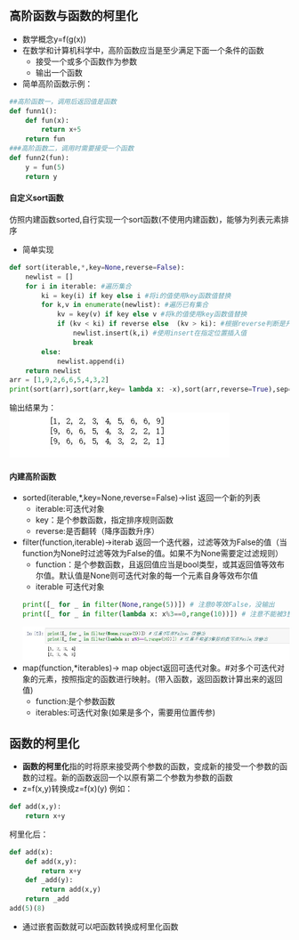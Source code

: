 ## 高阶函数与函数的柯里化
* 数学概念y=f(g(x))
* 在数学和计算机科学中，高阶函数应当是至少满足下面一个条件的函数
    * 接受一个或多个函数作为参数
    * 输出一个函数
* 简单高阶函数示例：  
````python
##高阶函数一，调用后返回值是函数
def funn1():
    def fun(x):
        return x+5
    return fun
###高阶函数二，调用时需要接受一个函数
def funn2(fun):
    y = fun(5)
    return y
````
#### 自定义sort函数  
仿照内建函数sorted,自行实现一个sort函数(不使用内建函数)，能够为列表元素排序
* 简单实现
````python
def sort(iterable,*,key=None,reverse=False):
    newlist = []
    for i in iterable: #遍历集合
        ki = key(i) if key else i #将i的值使用key函数值替换
        for k,v in enumerate(newlist): #遍历已有集合
            kv = key(v) if key else v #将k的值使用key函数值替换
            if (kv < ki) if reverse else  (kv > ki): #根据reverse判断是升序函数降序
                newlist.insert(k,i) #使用insert在指定位置插入值
                break
        else:
            newlist.append(i)
    return newlist
arr = [1,9,2,6,6,5,4,3,2]
print(sort(arr),sort(arr,key= lambda x: -x),sort(arr,reverse=True),sep="\n")
````  
输出结果为：  
![higfun001](https://raw.githubusercontent.com/1263351411/xdd.github.io/master/img/higfun001.jpg) 
#### 内建高阶函数
* sorted(iterable,*,key=None,reverse=False)->list 返回一个新的列表
    * iterable:可迭代对象
    * key：是个参数函数，指定排序规则函数
    * reverse:是否翻转（降序函数升序）
* filter(function,iterable)->iterab 返回一个迭代器，过滤等效为False的值（当function为None时过滤等效为False的值。如果不为None需要定过滤规则）
    * function：是个参数函数，且返回值应当是bool类型，或其返回值等效布尔值。默认值是None则可迭代对象的每一个元素自身等效布尔值
    * iterable 可迭代对象
    ````python
    print([_ for _ in filter(None,range(5))]) # 注意0等效False，没输出
    print([_ for _ in filter(lambda x: x%3==0,range(10))]) # 注意不能被3整除的数等效Fasle,没输出
    ````  
    ![higfun002](https://raw.githubusercontent.com/1263351411/xdd.github.io/master/img/higfun002.jpg)
* map(function,*iterables)-> map object返回可迭代对象。#对多个可迭代对象的元素，按照指定的函数进行映射。(带入函数，返回函数计算出来的返回值)
    * function:是个参数函数
    * iterables:可迭代对象(如果是多个，需要用位置传参)
## 函数的柯里化
* **函数的柯里化**指的时将原来接受两个参数的函数，变成新的接受一个参数的函数的过程。新的函数返回一个以原有第二个参数为参数的函数
* z=f(x,y)转换成z=f(x)(y)
例如：
````python
def add(x,y):
    return x+y
````  
柯里化后：  
````python
def add(x):
    def add(x,y):
        return x+y
    def _add(y):
        return add(x,y)
    return _add
add(5)(8)
```` 
* 通过嵌套函数就可以吧函数转换成柯里化函数